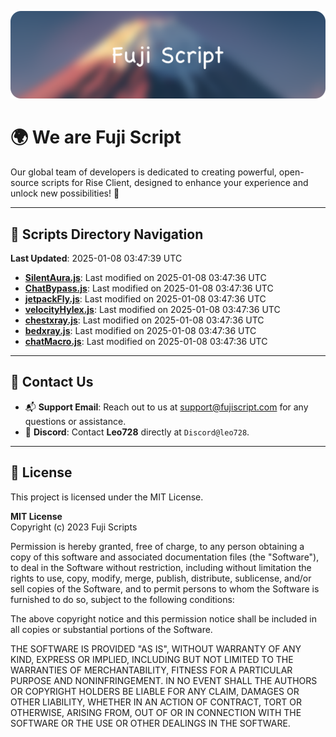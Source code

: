 ![Banner](.github/b.webp)

# 🌍 **We are Fuji Script**

Our global team of developers is dedicated to creating powerful, open-source scripts for Rise Client, designed to enhance your experience and unlock new possibilities! 🌟

---
<!-- SCRIPTS_NAVIGATION_START -->
## 📂 **Scripts Directory Navigation**

**Last Updated**: 2025-01-08 03:47:39 UTC

- **[SilentAura.js](scripts/SilentAura.js)**: Last modified on 2025-01-08 03:47:36 UTC
- **[ChatBypass.js](scripts/ChatBypass.js)**: Last modified on 2025-01-08 03:47:36 UTC
- **[jetpackFly.js](scripts/jetpackFly.js)**: Last modified on 2025-01-08 03:47:36 UTC
- **[velocityHylex.js](scripts/velocityHylex.js)**: Last modified on 2025-01-08 03:47:36 UTC
- **[chestxray.js](scripts/chestxray.js)**: Last modified on 2025-01-08 03:47:36 UTC
- **[bedxray.js](scripts/bedxray.js)**: Last modified on 2025-01-08 03:47:36 UTC
- **[chatMacro.js](scripts/chatMacro.js)**: Last modified on 2025-01-08 03:47:36 UTC

<!-- SCRIPTS_NAVIGATION_END -->

---

## 💬 **Contact Us**  
- 📬 **Support Email**: Reach out to us at [support@fujiscript.com](mailto:support@fujiscript.com) for any questions or assistance.  
- 💬 **Discord**: Contact **Leo728** directly at `Discord@leo728`.

---

## 📜 **License**

This project is licensed under the MIT License.  

**MIT License**  
Copyright (c) 2023 Fuji Scripts  

Permission is hereby granted, free of charge, to any person obtaining a copy of this software and associated documentation files (the "Software"), to deal in the Software without restriction, including without limitation the rights to use, copy, modify, merge, publish, distribute, sublicense, and/or sell copies of the Software, and to permit persons to whom the Software is furnished to do so, subject to the following conditions:  

The above copyright notice and this permission notice shall be included in all copies or substantial portions of the Software.  

THE SOFTWARE IS PROVIDED "AS IS", WITHOUT WARRANTY OF ANY KIND, EXPRESS OR IMPLIED, INCLUDING BUT NOT LIMITED TO THE WARRANTIES OF MERCHANTABILITY, FITNESS FOR A PARTICULAR PURPOSE AND NONINFRINGEMENT. IN NO EVENT SHALL THE AUTHORS OR COPYRIGHT HOLDERS BE LIABLE FOR ANY CLAIM, DAMAGES OR OTHER LIABILITY, WHETHER IN AN ACTION OF CONTRACT, TORT OR OTHERWISE, ARISING FROM, OUT OF OR IN CONNECTION WITH THE SOFTWARE OR THE USE OR OTHER DEALINGS IN THE SOFTWARE.  
